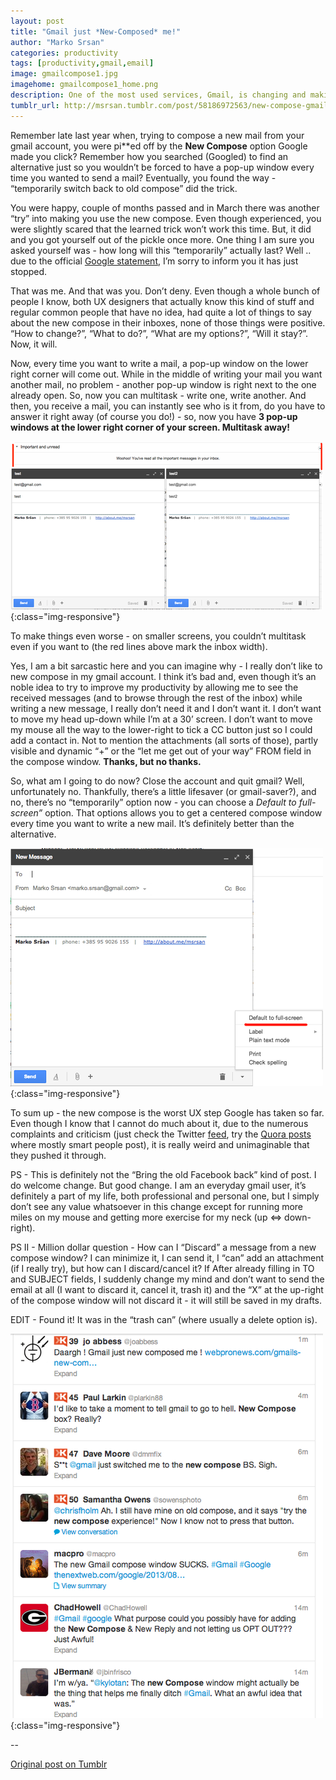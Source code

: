 ```yaml
---
layout: post
title: "Gmail just *New-Composed* me!"
author: "Marko Srsan"
categories: productivity
tags: [productivity,gmail,email]
image: gmailcompose1.jpg
imagehome: gmailcompose1_home.png
description: One of the most used services, Gmail, is changing and making me do things in a way that I do not want to.
tumblr_url: http://msrsan.tumblr.com/post/58186972563/new-compose-gmail-is-here-to-stay
---
```

Remember late last year when, trying to compose a new mail from your gmail account, you were pi**ed off by the **New Compose** option Google made you click? Remember how you searched (Googled) to find an alternative just so you wouldn’t be forced to have a pop-up window every time you wanted to send a mail? Eventually, you found the way - “temporarily switch back to old compose” did the trick.

You were happy, couple of months passed and in March there was another “try” into making you use the new compose. Even though experienced, you were slightly scared that the learned trick won’t work this time. But, it did and you got yourself out of the pickle once more. One thing I am sure you asked yourself was - how long will this “temporarily” actually last? Well .. due to the official [Google statement](https://plus.google.com/u/0/+Gmail/posts/Pkrnsy8yEPx), I’m sorry to inform you it has just stopped.

That was me. And that was you. Don’t deny. Even though a whole bunch of people I know, both UX designers that actually know this kind of stuff and regular common people that have no idea, had quite a lot of things to say about the new compose in their inboxes, none of those things were positive. “How to change?”, “What to do?”, “What are my options?”, “Will it stay?”. Now, it will.

Now, every time you want to write a mail, a pop-up window on the lower right corner will come out. While in the middle of writing your mail you want another mail, no problem - another pop-up window is right next to the one already open. So, now you can multitask - write one, write another. And then, you receive a mail, you can instantly see who is it from, do you have to answer it right away (of course you do!) - so, now you have **3 pop-up windows at the lower right corner of your screen. Multitask away!**

![New Gmail Compose](../assets/img/gmailcompose2.png){:class="img-responsive"}

To make things even worse - on smaller screens, you couldn’t multitask even if you want to (the red lines above mark the inbox width).

Yes, I am a bit sarcastic here and you can imagine why - I really don’t like to new compose in my gmail account. I think it’s bad and, even though it’s an noble idea to try to improve my productivity by allowing me to see the received messages (and to browse through the rest of the inbox) while writing a new message, I really don’t need it and I don’t want it. I don’t want to move my head up-down while I’m at a 30’ screen. I don’t want to move my mouse all the way to the lower-right to tick a CC button just so I could add a contact in. Not to mention the attachments (all sorts of those), partly visible and dynamic “+” or the “let me get out of your way” FROM field in the compose window. **Thanks, but no thanks.**

So, what am I going to do now? Close the account and quit gmail? Well, unfortunately no. Thankfully, there’s a little lifesaver (or gmail-saver?), and no, there’s no “temporarily” option now - you can choose a *Default to full-screen”* option. That options allows you to get a centered compose window every time you want to write a new mail. It’s definitely better than the alternative.

![New Gmail Compose](../assets/img/gmailcompose3.png){:class="img-responsive"}

To sum up - the new compose is the worst UX step Google has taken so far. Even though I know that I cannot do much about it, due to the numerous complaints and criticism (just check the Twitter [feed](https://twitter.com/search?f=tweets&q=%22new%20compose%22&src=typd), try the [Quora posts](https://www.quora.com/search?q=gmail+new+compose) where mostly smart people post), it is really weird and unimaginable that they pushed it through.

PS - This is definitely not the “Bring the old Facebook back” kind of post. I do welcome change. But good change. I am an everyday gmail user, it’s definitely a part of my life, both professional and personal one, but I simply don’t see any value whatsoever in this change except for running more miles on my mouse and getting more exercise for my neck (up <=> down-right).

PS II - Million dollar question - How can I “Discard” a message from a new compose window? I can minimize it, I can send it, I “can” add an attachment (if I really try), but how can I discard/cancel it? If After already filling in TO and SUBJECT fields, I suddenly change my mind and don’t want to send the email at all (I want to discard it, cancel it, trash it) and the “X” at the up-right of the compose window will not discard it - it will still be saved in my drafts. 

EDIT - Found it! It was in the “trash can” (where usually a delete option is).

![New Gmail Compose](../assets/img/gmailcompose4.png){:class="img-responsive"}

--

[Original post on Tumblr](http://msrsan.tumblr.com/post/58186972563/new-compose-gmail-is-here-to-stay)
